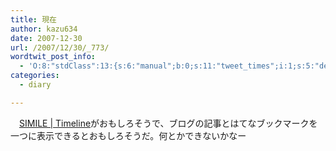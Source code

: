 ```yaml
---
title: 現在
author: kazu634
date: 2007-12-30
url: /2007/12/30/_773/
wordtwit_post_info:
  - 'O:8:"stdClass":13:{s:6:"manual";b:0;s:11:"tweet_times";i:1;s:5:"delay";i:0;s:7:"enabled";i:1;s:10:"separation";s:2:"60";s:7:"version";s:3:"3.7";s:14:"tweet_template";b:0;s:6:"status";i:2;s:6:"result";a:0:{}s:13:"tweet_counter";i:2;s:13:"tweet_log_ids";a:1:{i:0;i:3549;}s:9:"hash_tags";a:0:{}s:8:"accounts";a:1:{i:0;s:7:"kazu634";}}'
categories:
  - diary

---
```

<div class="section">
<p>
    　<a href="http://simile.mit.edu/timeline/" onclick="__gaTracker('send', 'event', 'outbound-article', 'http://simile.mit.edu/timeline/', 'SIMILE | Timeline');" target="_blank">SIMILE | Timeline</a>がおもしろそうで、ブログの記事とはてなブックマークを一つに表示できるとおもしろそうだ。何とかできないかなー
</p>
  
<p>
<center>
</center>
</p>
  
<p>
</p></p>
</div>